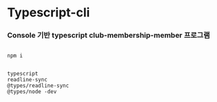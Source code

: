 # Typescript-cli

### Console 기반 typescript club-membership-member 프로그램


```

npm i 


typescript
readline-sync
@types/readline-sync
@types/node -dev

```
